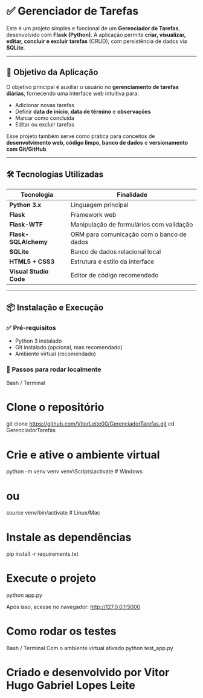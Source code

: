 # ✅ Gerenciador de Tarefas

Este é um projeto simples e funcional de um **Gerenciador de Tarefas**, desenvolvido com **Flask (Python)**. A aplicação permite **criar, visualizar, editar, concluir e excluir tarefas** (CRUD), com persistência de dados via **SQLite**.

---

## 🎯 Objetivo da Aplicação

O objetivo principal é auxiliar o usuário no **gerenciamento de tarefas diárias**, fornecendo uma interface web intuitiva para:

- Adicionar novas tarefas
- Definir **data de início**, **data de término** e **observações**
- Marcar como concluída
- Editar ou excluir tarefas

Esse projeto também serve como prática para conceitos de **desenvolvimento web, código limpo, banco de dados** e **versionamento com Git/GitHub**.

---

## 🛠️ Tecnologias Utilizadas

| Tecnologia           | Finalidade                                 |
|----------------------|--------------------------------------------|
| **Python 3.x**       | Linguagem principal                        |
| **Flask**            | Framework web                              |
| **Flask-WTF**        | Manipulação de formulários com validação  |
| **Flask-SQLAlchemy** | ORM para comunicação com o banco de dados |
| **SQLite**           | Banco de dados relacional local            |
| **HTML5 + CSS3**     | Estrutura e estilo da interface            |
| **Visual Studio Code** | Editor de código recomendado              |

---

## 📦 Instalação e Execução

### ✅ Pré-requisitos

- Python 3 instalado
- Git instalado (opcional, mas recomendado)
- Ambiente virtual (recomendado)

### 🔧 Passos para rodar localmente

Bash / Terminal
# Clone o repositório
git clone https://github.com/VitorLeite00/GerenciadorTarefas.git
cd GerenciadorTarefas

# Crie e ative o ambiente virtual
python -m venv venv
venv\Scripts\activate  # Windows
# ou
source venv/bin/activate  # Linux/Mac

# Instale as dependências
pip install -r requirements.txt

# Execute o projeto
python app.py

Após isso, acesse no navegador: http://127.0.0.1:5000

# Como rodar os testes
Bash / Terminal 
Com o ambiente virtual ativado
python test_app.py

# Criado e desenvolvido por Vitor Hugo Gabriel Lopes Leite

